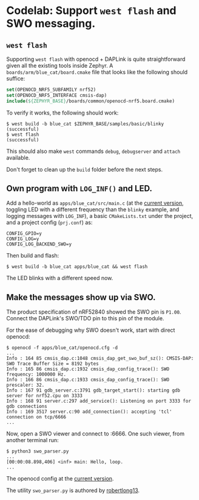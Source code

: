 # Codelab: Support `west flash` and SWO messaging.

## `west flash`
Supporting `west flash` with openocd + DAPLink is quite straightforward given all the existing tools inside Zephyr.
A `boards/arm/blue_cat/board.cmake` file that looks like the following should suffice:
```cmake
set(OPENOCD_NRF5_SUBFAMILY nrf52)
set(OPENOCD_NRF5_INTERFACE cmsis-dap)
include(${ZEPHYR_BASE}/boards/common/openocd-nrf5.board.cmake)
```

To verify it works, the following should work:
```
$ west build -b blue_cat $ZEPHYR_BASE/samples/basic/blinky
(successful)
$ west flash
(successful)
```
This should also make `west` commands `debug`, `debugserver` and `attach` available.

Don't forget to clean up the `build` folder before the next steps.

## Own program with `LOG_INF()` and LED.
Add a hello-world as `apps/blue_cat/src/main.c` (at the [current version](), toggling LED with a different frequency than the `blinky` example, and logging messages with `LOG_INF`), a basic `CMakeLists.txt` under the project, and a project config (`prj.conf`) as:
```
CONFIG_GPIO=y
CONFIG_LOG=y
CONFIG_LOG_BACKEND_SWO=y
```
Then build and flash:
```
$ west build -b blue_cat apps/blue_cat && west flash
```
The LED blinks with a different speed now.

## Make the messages show up via SWO.
The product specification of nRF52840 showed the SWO pin is `P1.00`.
Connect the DAPLink's SWO/TDO pin to this pin of the module.

For the ease of debugging why SWO doesn't work, start with direct openocd:
```
$ openocd -f apps/blue_cat/openocd.cfg -d
...
Info : 164 85 cmsis_dap.c:1048 cmsis_dap_get_swo_buf_sz(): CMSIS-DAP: SWO Trace Buffer Size = 8192 bytes
Info : 165 86 cmsis_dap.c:1932 cmsis_dap_config_trace(): SWO frequency: 1000000 Hz.
Info : 166 86 cmsis_dap.c:1933 cmsis_dap_config_trace(): SWO prescaler: 32.
Info : 167 91 gdb_server.c:3791 gdb_target_start(): starting gdb server for nrf52.cpu on 3333
Info : 168 91 server.c:297 add_service(): Listening on port 3333 for gdb connections
Info : 169 3517 server.c:90 add_connection(): accepting 'tcl' connection on tcp/6666
...
```
Now, open a SWO viewer and connect to :6666. One such viewer, from another terminal run:
```
$ python3 swo_parser.py
...
[00:00:08.898,406] <inf> main: Hello, loop.
...
```

The openocd config at the [current version]().

The utility `swo_parser.py` is authored by [robertlong13](https://github.com/robertlong13/SWO-Parser/tree/master).
